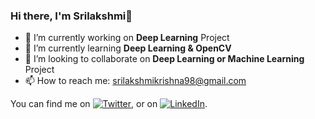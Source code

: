 ### Hi there, I'm Srilakshmi👋

- 🔭 I’m currently working on **Deep Learning** Project
- 🌱 I’m currently learning **Deep Learning & OpenCV**
- 👯 I’m looking to collaborate on **Deep Learning or Machine Learning** Project
- 📫 How to reach me: srilakshmikrishna98@gmail.com

You can find me on [![Twitter][1.2]][1], or on [![LinkedIn][2.2]][2].

<!-- Icons -->

[1.2]: https://img.icons8.com/fluent/2x/twitter.png (twitter icon without padding)
[2.2]: https://img.icons8.com/cute-clipart/2x/linkedin.png (LinkedIn icon without padding)

<!-- Links to my social media accounts -->

[1]: https://twitter.com/Srilakshmikris?s=08
[2]: https://www.linkedin.com/in/srilakshmi411/

